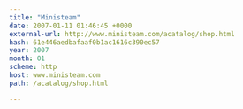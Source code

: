 ```yaml
---
title: "Ministeam"
date: 2007-01-11 01:46:45 +0000
external-url: http://www.ministeam.com/acatalog/shop.html
hash: 61e446aedbafaaf0b1ac1616c390ec57
year: 2007
month: 01
scheme: http
host: www.ministeam.com
path: /acatalog/shop.html

---
```




